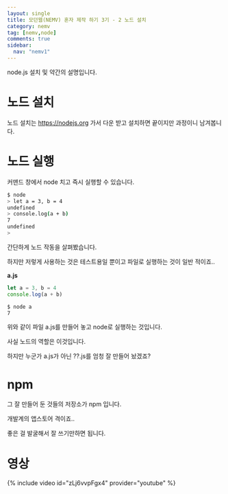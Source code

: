 ```yaml
---
layout: single
title: 모던웹(NEMV) 혼자 제작 하기 3기 - 2 노드 설치
category: nemv
tag: [nemv,node]
comments: true
sidebar:
  nav: "nemv1"
---
```


node.js 설치 및 약간의 설명입니다.

# 노드 설치

노드 설치는 https://nodejs.org 가서 다운 받고 설치하면 끝이지만 과정이니 남겨봅니다.

# 노드 실행

커맨드 창에서 node 치고 즉시 실행할 수 있습니다.

```bash
$ node
> let a = 3, b = 4
undefined
> console.log(a + b)
7
undefined
> 
```

간단하게 노드 작동을 살펴봤습니다.

하지만 저렇게 사용하는 것은 테스트용일 뿐이고 파일로 실행하는 것이 일반 적이죠..

**a.js**
```javascript
let a = 3, b = 4
console.log(a + b)
```

```bash
$ node a
7
```

위와 같이 파일 a.js를 만들어 놓고 node로 실행하는 것입니다.

사실 노드의 역할은 이것입니다.

하지만 누군가 a.js가 아닌 ??.js를 엄청 잘 만들어 놨겠죠?

# npm

그 잘 만들어 둔 것들의 저장소가 npm 입니다.

개발계의 앱스토어 격이죠..

좋은 걸 발굴해서 잘 쓰기만하면 됩니다.

# 영상

{% include video id="zLj6vvpFgx4" provider="youtube" %}   


 